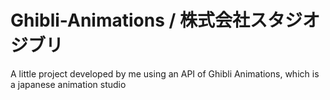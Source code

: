 # Ghibli-Animations / 株式会社スタジオジブリ

A little project developed by me using an API of Ghibli Animations, which is a japanese animation studio
